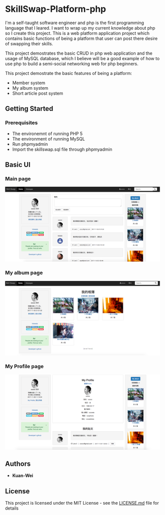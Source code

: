 # SkillSwap-Platform-php

I'm a self-taught software engineer and php is the first programming language that I leared. I want to wrap up my current knowledge about php so I create this project.
This is a web platform application project which contains basic functions of being a platform that user can post there desire of swapping their skills.

This project demostrates the basic CRUD in php web application and the usage of MySQL database, which I believe will be a good example of how to use php to build a semi-social networking web for php beginners.


This project demostrate the basic features of being a platform:
* Member system
* My album system
* Short article post system

## Getting Started

### Prerequisites

* The environemnt of running PHP 5
* The environment of running MySQL
* Run phpmyadmin
* Import the skillswap.sql file through phpmyadmin

## Basic UI

###  Main page
![alt text](https://raw.githubusercontent.com/hayasilin/SkillSwap-Platform-php/master/Screenshots/1.png)

###  My album page
![alt text](https://raw.githubusercontent.com/hayasilin/SkillSwap-Platform-php/master/Screenshots/2.png)

###  My Profile page
![alt text](https://raw.githubusercontent.com/hayasilin/SkillSwap-Platform-php/master/Screenshots/3.png)

## Authors

* **Kuan-Wei**

## License

This project is licensed under the MIT License - see the [LICENSE.md](LICENSE.md) file for details
